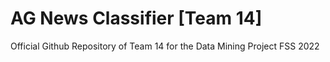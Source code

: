 # AG News Classifier [Team 14]
Official Github Repository of Team 14 for the Data Mining Project FSS 2022 
